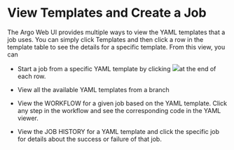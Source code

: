 # View Templates and Create a Job

The <span class="GeneralApplatix Cluster Console">Argo Web UI</span> provides multiple ways to view the <span class="GeneralYAML template">YAML template</span>s that a job uses. You can simply click <span class="UI_element">Templates</span> and then click a row in the template table to see the details for a specific template. From this view, you can

*   Start a job from a specific <span class="GeneralYAML template">YAML template</span> by clicking ![](../docs/images/3_vertical_dots_27x29.png)at the end of each row.
*   View all the available <span class="GeneralYAML template">YAML template</span>s from a branch

*   View the <span class="UI_element">WORKFLOW</span> for a given job based on the <span class="GeneralYAML template">YAML template</span>. Click any step in the workflow and see the corresponding code in the YAML viewer.

*   View the <span class="UI_element">JOB HISTORY</span> for a YAML template and click the specific job for details about the success or failure of that job.